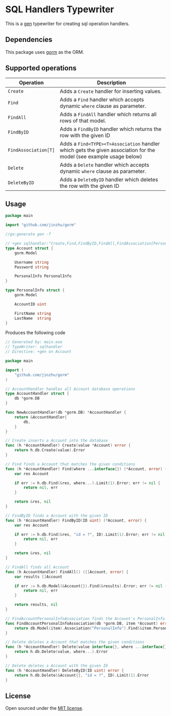 # SQL Handlers Typewriter

This is a [gen](https://github.com/clipperhouse/gen) typewriter for creating sql operation handlers.

## Dependencies

This package uses [gorm](https://github.com/jinzhu/gorm) as the ORM.

## Supported operations

| Operation | Description |
| --- | --- |
| `Create` | Adds a `Create` handler for inserting values. |
| `Find` | Adds a `Find` handler which accepts dynamic `where` clause as parameter. |
| `FindAll` | Adds a `FindAll` handler which returns all rows of that model. |
| `FindByID` | Adds a `FindByID` handler which returns the row with the given ID |
| `FindAssociation[T]` | Adds a `Find<TYPE><T>Association` handler which gets the given association for the model (see example usage below) |
| `Delete` | Adds a `Delete` handler which accepts dynamic `where` clause as parameter. |
| `DeleteByID` | Adds a `DeleteByID` handler which deletes the row with the given ID |

## Usage

```go
package main

import "github.com/jinzhu/gorm"

//go:generate gen -f

// +gen sqlhandler:"Create,Find,FindByID,FindAll,FindAssociation[PersonalInfo],Delete,DeleteByID"
type Account struct {
	gorm.Model

	Username string
	Password string

	PersonalInfo PersonalInfo
}

type PersonalInfo struct {
	gorm.Model

	AccountID uint

	FirstName string
	LastName  string
}
```

Produces the following code

```go
// Generated by: main.exe
// TypeWriter: sqlhandler
// Directive: +gen on Account

package main

import (
	"github.com/jinzhu/gorm"
)

// AccountHandler handles all Account database operations
type AccountHandler struct {
	db *gorm.DB
}

func NewAccountHandler(db *gorm.DB) *AccountHandler {
	return &AccountHandler{
		db,
	}
}

// Create inserts a Account into the database
func (h *AccountHandler) Create(value *Account) error {
	return h.db.Create(value).Error
}

// Find finds a Account that matches the given conditions
func (h *AccountHandler) Find(where ...interface{}) (*Account, error) {
	var res Account

	if err := h.db.Find(&res, where...).Limit(1).Error; err != nil {
		return nil, err
	}

	return &res, nil
}

// FindByID finds a Account with the given ID
func (h *AccountHandler) FindByID(ID uint) (*Account, error) {
	var res Account

	if err := h.db.Find(&res, "id = ?", ID).Limit(1).Error; err != nil {
		return nil, err
	}

	return &res, nil
}

// FindAll finds all Account
func (h AccountHandler) FindAll() ([]Account, error) {
	var results []Account

	if err := h.db.Model(&Account{}).Find(&results).Error; err != nil {
		return nil, err
	}

	return results, nil
}

// FindAccountPersonalInfoAssociation finds the Account's PersonalInfo association
func FindAccountPersonalInfoAssociation(db *gorm.DB, item *Account) error {
	return db.Model(item).Association("PersonalInfo").Find(&item.PersonalInfo).Error
}

// Delete deletes a Account that matches the given conditions
func (h *AccountHandler) Delete(value interface{}, where ...interface{}) error {
	return h.db.Delete(value, where...).Error
}

// Delete deletes a Account with the given ID
func (h *AccountHandler) DeleteByID(ID uint) error {
	return h.db.Delete(&Account{}, "id = ?", ID).Limit(1).Error
}
```

## License

Open sourced under the [MIT license](./LICENSE.md).